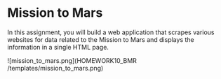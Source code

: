 # Mission to Mars


In this assignment, you will build a web application that scrapes various websites for data related to the Mission to Mars and displays the information in a single HTML page. 



![mission_to_mars.png](HOMEWORK10_BMR
/templates/mission_to_mars.png)

